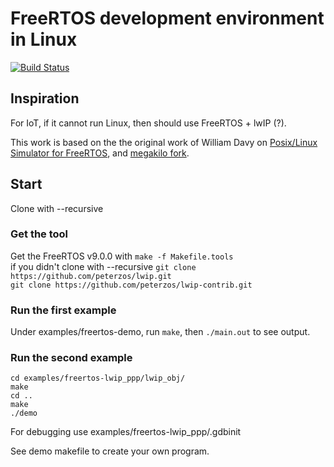# FreeRTOS development environment in Linux
[![Build Status](https://travis-ci.org/nqd/freertos_linux_devl.svg?branch=master)](https://travis-ci.org/nqd/freertos_linux_devl)

## Inspiration
For IoT, if it cannot run Linux, then should use FreeRTOS + lwIP (?).

This work is based on the the original work of William Davy on [Posix/Linux Simulator for FreeRTOS](http://www.freertos.org/FreeRTOS-simulator-for-Linux.html), and [megakilo fork](https://github.com/megakilo/FreeRTOS-Sim).

## Start
Clone with --recursive
### Get the tool
Get the FreeRTOS v9.0.0 with `make -f Makefile.tools`  
if you didn't clone with --recursive
`git clone https://github.com/peterzos/lwip.git`  
`git clone https://github.com/peterzos/lwip-contrib.git`  


### Run the first example
Under examples/freertos-demo, run `make`, then `./main.out` to see output.

### Run the second example
`cd examples/freertos-lwip_ppp/lwip_obj/`  
`make`  
`cd ..`  
`make`  
`./demo`  
  
For debugging use examples/freertos-lwip_ppp/.gdbinit  



See demo makefile to create your own program.

